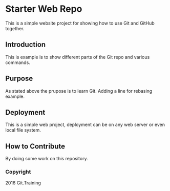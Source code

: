 # Starter Web Repo

This is a simple website project for showing how to use Git and GitHub together.

## Introduction

This is example is to show different parts of the Git repo and various commands.

## Purpose

As stated above the prupose is to learn Git. Adding a line for rebasing example.

## Deployment

This is a simple web project, deployment can be on any web server or even local file system.

## How to Contribute

By doing some work on this repository.

### Copyright

2016 Git.Training